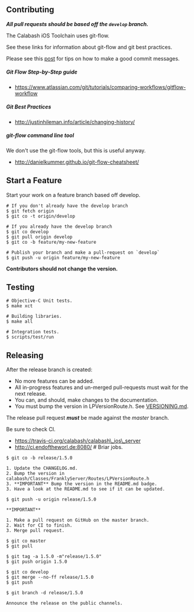 ## Contributing

***All pull requests should be based off the `develop` branch.***

The Calabash iOS Toolchain uses git-flow.

See these links for information about git-flow and git best practices.

Please see this [post](http://chris.beams.io/posts/git-commit/) for tips
on how to make a good commit messages.

##### Git Flow Step-by-Step guide

* https://www.atlassian.com/git/tutorials/comparing-workflows/gitflow-workflow

##### Git Best Practices

* http://justinhileman.info/article/changing-history/

##### git-flow command line tool

We don't use the git-flow tools, but this is useful anyway.

* http://danielkummer.github.io/git-flow-cheatsheet/

## Start a Feature

Start your work on a feature branch based off develop.

```
# If you don't already have the develop branch
$ git fetch origin
$ git co -t origin/develop

# If you already have the develop branch
$ git co develop
$ git pull origin develop
$ git co -b feature/my-new-feature

# Publish your branch and make a pull-request on `develop`
$ git push -u origin feature/my-new-feature
```

**Contributors should not change the version.**

## Testing

```
# Objective-C Unit tests.
$ make xct

# Building libraries.
$ make all

# Integration tests.
$ scripts/test/run
```

## Releasing

After the release branch is created:

* No more features can be added.
* All in-progress features and un-merged pull-requests must wait for the next release.
* You can, and should, make changes to the documentation.
* You must bump the version in LPVersionRoute.h.  See [VERSIONING.md](VERSIONING.md]).

The release pull request ***must*** be made against the _master_ branch.

Be sure to check CI.

* https://travis-ci.org/calabash/calabash\_ios\_server
* http://ci.endoftheworl.de:8080/  # Briar jobs.

```
$ git co -b release/1.5.0

1. Update the CHANGELOG.md.
2. Bump the version in calabash/Classes/FranklyServer/Routes/LPVersionRoute.h
3. **IMPORTANT** Bump the version in the README.md badge.
3. Have a look at the README.md to see if it can be updated.

$ git push -u origin release/1.5.0

**IMPORTANT**

1. Make a pull request on GitHub on the master branch.
2. Wait for CI to finish.
3. Merge pull request.

$ git co master
$ git pull

$ git tag -a 1.5.0 -m"release/1.5.0"
$ git push origin 1.5.0

$ git co develop
$ git merge --no-ff release/1.5.0
$ git push

$ git branch -d release/1.5.0

Announce the release on the public channels.
```

